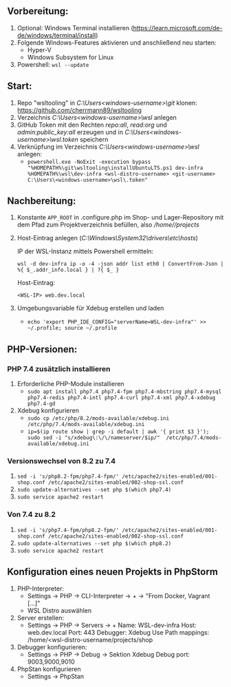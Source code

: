 ## Vorbereitung:
1. Optional: Windows Terminal installieren (https://learn.microsoft.com/de-de/windows/terminal/install)
2. Folgende Windows-Features aktivieren und anschließend neu starten:
   * Hyper-V
   * Windows Subsystem for Linux
3. Powershell:
   `wsl --update`

## Start:
1. Repo "wsltooling" in _C:\Users\<windows-username>\git_ klonen: https://github.com/cherrmann89/wsltooling
2. Verzeichnis _C:\Users\<windows-username>\wsl_ anlegen
3. GitHub Token mit den Rechten _repo:all_, _read:org_ und _admin:public_key:all_ erzeugen und in _C:\Users\<windows-username>\wsl\.token_ speichern
4. Verknüpfung im Verzeichnis _C:\Users\<windows-username>\wsl_ anlegen:
   * `powershell.exe -NoExit -execution bypass "%HOMEPATH%\git\wsltooling\installUbuntuLTS.ps1 dev-infra %HOMEPATH%\wsl\dev-infra <wsl-distro-username> <git-username> C:\Users\<windows-username>\wsl\.token"`

## Nachbereitung:
1. Konstante `APP_ROOT` in .configure.php im Shop- und Lager-Repository mit dem Pfad zum Projektverzeichnis befüllen, also _/home/<wsl-distro-username>/projects_
2. Host-Eintrag anlegen (_C:\Windows\System32\drivers\etc\hosts_)

    IP der WSL-Instanz mittels Powershell ermitteln:

    `wsl -d dev-infra ip -o -4 -json addr list eth0 | ConvertFrom-Json | %{ $_.addr_info.local } | ?{ $_ }`

    Host-Eintrag:

    `<WSL-IP> web.dev.local`
3. Umgebungsvariable für Xdebug erstellen und laden
   * `echo 'export PHP_IDE_CONFIG="serverName=WSL-dev-infra"' >> ~/.profile; source ~/.profile`

## PHP-Versionen:
### PHP 7.4 zusätzlich installieren
1. Erforderliche PHP-Module installieren
   * `sudo apt install php7.4 php7.4-fpm php7.4-mbstring php7.4-mysql php7.4-redis php7.4-intl php7.4-curl php7.4-xml php7.4-xdebug php7.4-gd`
2. Xdebug konfigurieren
   * `sudo cp /etc/php/8.2/mods-available/xdebug.ini /etc/php/7.4/mods-available/xdebug.ini`
   * `ip=$(ip route show | grep -i default | awk '{ print $3 }'); sudo sed -i "s/xdebug\:\/\/nameserver/$ip/" 
     /etc/php/7.4/mods-available/xdebug.ini`

### Versionswechsel von 8.2 zu 7.4
1. `sed -i 's/php8.2-fpm/php7.4-fpm/' /etc/apache2/sites-enabled/001-shop.conf /etc/apache2/sites-enabled/002-shop-ssl.conf`
2. `sudo update-alternatives --set php $(which php7.4)`
3. `sudo service apache2 restart`

### Von 7.4 zu 8.2
1. `sed -i 's/php7.4-fpm/php8.2-fpm/' /etc/apache2/sites-enabled/001-shop.conf /etc/apache2/sites-enabled/002-shop-ssl.conf`
2. `sudo update-alternatives --set php $(which php8.2)`
3. `sudo service apache2 restart`

## Konfiguration eines neuen Projekts in PhpStorm
1. PHP-Interpreter:
   * Settings -> PHP -> CLI-Interpreter -> + -> "From Docker, Vagrant [...]"
   * WSL Distro auswählen
2. Server erstellen:
   * Settings -> PHP -> Servers -> +
     Name: WSL-dev-infra
     Host: web.dev.local
     Port: 443
     Debugger: Xdebug
     Use Path mappings: /home/<wsl-distro-username/projects/shop
3. Debugger konfigurieren:
   * Settings -> PHP -> Debug -> Sektion Xdebug
     Debug port: 9003,9000,9010
4. PhpStan konfigurieren
   * Settings -> PhpStan
